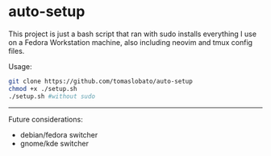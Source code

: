 # auto-setup

This project is just a bash script that ran with sudo installs everything I use on a Fedora Workstation machine, also including neovim and tmux config files. 

Usage:
``` bash
git clone https://github.com/tomaslobato/auto-setup
chmod +x ./setup.sh
./setup.sh #without sudo
```
<hr/>

Future considerations:
- debian/fedora switcher
- gnome/kde switcher
